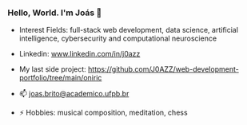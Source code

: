 ### Hello, World. I'm Joás 👋

- Interest Fields: full-stack web development, data science, artificial intelligence, cybersecurity and computational neuroscience

- Linkedin: www.linkedin.com/in/j0azz 

- My last side project: https://github.com/J0AZZ/web-development-portfolio/tree/main/oniric

- 📫 joas.brito@academico.ufpb.br

- ⚡ Hobbies: musical composition, meditation, chess



